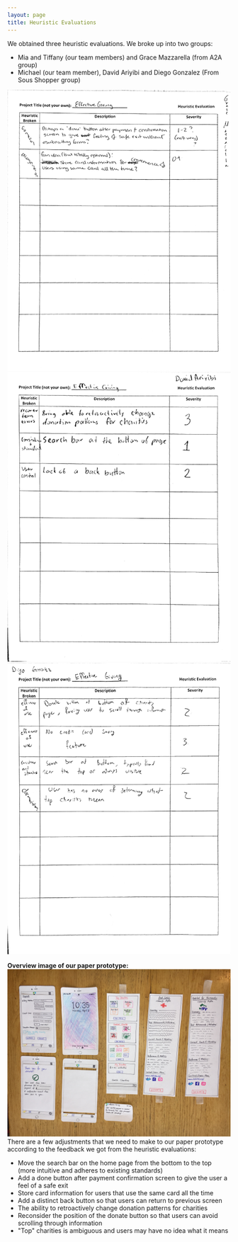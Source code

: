 ```yaml
---
layout: page
title: Heuristic Evaluations
---
```

We obtained three heuristic evaluations. We broke up into two groups:
- Mia and Tiffany (our team members) and Grace Mazzarella (from A2A group)
- Michael (our team member), David Ariyibi and Diego Gonzalez (From Sous Shopper group)

![Heuristic Evaluation 1](img/heureval1.JPG)
![Heuristic Evaluation 2](img/heureval2.JPG)
![Heuristic Evaluation 3](img/heureval3.JPG)

**Overview image of our paper prototype:**
![Paper prototype](img/ppoverview.JPG)
There are a few adjustments that we need to make to our paper prototype according to the feedback we got from the heuristic evaluations:
- Move the search bar on the home page from the bottom to the top (more intuitive and adheres to existing standards)
- Add a done button after payment confirmation screen to give the user a feel of a safe exit
- Store card information for users that use the same card all the time
- Add a distinct back button so that users can return to previous screen 
- The ability to retroactively change donation patterns for charities
- Reconsider the position of the donate button so that users can avoid scrolling through information
- "Top" charities is ambiguous and users may have no idea what it means



